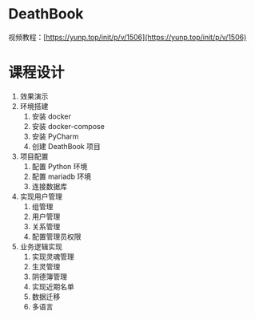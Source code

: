 # DeathBook  

视频教程：[https://yunp.top/init/p/v/1506](https://yunp.top/init/p/v/1506)

# 课程设计 

1. 效果演示
1. 环境搭建
    1. 安装 docker
    1. 安装 docker-compose
    1. 安装 PyCharm 
    1. 创建 DeathBook 项目
1. 项目配置 
    1. 配置 Python 环境
    1. 配置 mariadb 环境
    1. 连接数据库 
1. 实现用户管理 
    1. 组管理
    1. 用户管理
    1. 关系管理
    1. 配置管理员权限
1. 业务逻辑实现
    1. 实现灵魂管理
    1. 生灵管理
    1. 阴德簿管理
    1. 实现近期名单
    1. 数据迁移
    1. 多语言